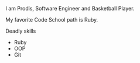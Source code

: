 I am Prodis, Software Engineer and Basketball Player.

My favorite Code School path is Ruby.

Deadly skills
* Ruby
* OOP
* Git
